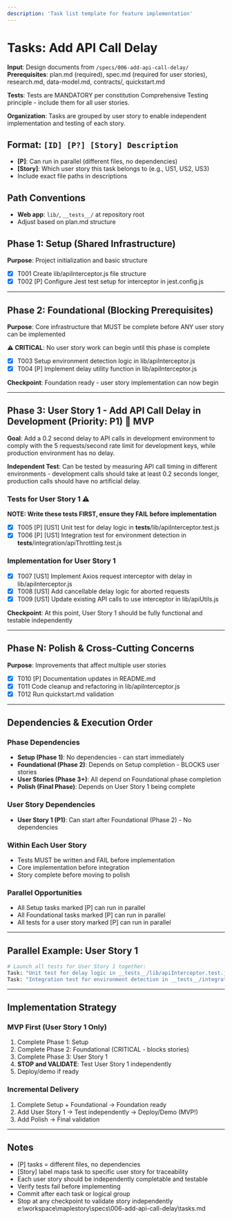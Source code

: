 ```yaml
---
description: 'Task list template for feature implementation'
---
```


# Tasks: Add API Call Delay

**Input**: Design documents from `/specs/006-add-api-call-delay/`
**Prerequisites**: plan.md (required), spec.md (required for user stories), research.md, data-model.md, contracts/, quickstart.md

**Tests**: Tests are MANDATORY per constitution Comprehensive Testing principle - include them for all user stories.

**Organization**: Tasks are grouped by user story to enable independent implementation and testing of each story.

## Format: `[ID] [P?] [Story] Description`

- **[P]**: Can run in parallel (different files, no dependencies)
- **[Story]**: Which user story this task belongs to (e.g., US1, US2, US3)
- Include exact file paths in descriptions

## Path Conventions

- **Web app**: `lib/`, `__tests__/` at repository root
- Adjust based on plan.md structure

## Phase 1: Setup (Shared Infrastructure)

**Purpose**: Project initialization and basic structure

- [x] T001 Create lib/apiInterceptor.js file structure
- [x] T002 [P] Configure Jest test setup for interceptor in jest.config.js

---

## Phase 2: Foundational (Blocking Prerequisites)

**Purpose**: Core infrastructure that MUST be complete before ANY user story can be implemented

**⚠️ CRITICAL**: No user story work can begin until this phase is complete

- [x] T003 Setup environment detection logic in lib/apiInterceptor.js
- [x] T004 [P] Implement delay utility function in lib/apiInterceptor.js

**Checkpoint**: Foundation ready - user story implementation can now begin

---

## Phase 3: User Story 1 - Add API Call Delay in Development (Priority: P1) 🎯 MVP

**Goal**: Add a 0.2 second delay to API calls in development environment to comply with the 5 requests/second rate limit for development keys, while production environment has no delay.

**Independent Test**: Can be tested by measuring API call timing in different environments - development calls should take at least 0.2 seconds longer, production calls should have no artificial delay.

### Tests for User Story 1 ⚠️

**NOTE: Write these tests FIRST, ensure they FAIL before implementation**

- [x] T005 [P] [US1] Unit test for delay logic in **tests**/lib/apiInterceptor.test.js
- [x] T006 [P] [US1] Integration test for environment detection in **tests**/integration/apiThrottling.test.js

### Implementation for User Story 1

- [x] T007 [US1] Implement Axios request interceptor with delay in lib/apiInterceptor.js
- [x] T008 [US1] Add cancellable delay logic for aborted requests
- [x] T009 [US1] Update existing API calls to use interceptor in lib/apiUtils.js

**Checkpoint**: At this point, User Story 1 should be fully functional and testable independently

---

## Phase N: Polish & Cross-Cutting Concerns

**Purpose**: Improvements that affect multiple user stories

- [x] T010 [P] Documentation updates in README.md
- [x] T011 Code cleanup and refactoring in lib/apiInterceptor.js
- [x] T012 Run quickstart.md validation

---

## Dependencies & Execution Order

### Phase Dependencies

- **Setup (Phase 1)**: No dependencies - can start immediately
- **Foundational (Phase 2)**: Depends on Setup completion - BLOCKS user stories
- **User Stories (Phase 3+)**: All depend on Foundational phase completion
- **Polish (Final Phase)**: Depends on User Story 1 being complete

### User Story Dependencies

- **User Story 1 (P1)**: Can start after Foundational (Phase 2) - No dependencies

### Within Each User Story

- Tests MUST be written and FAIL before implementation
- Core implementation before integration
- Story complete before moving to polish

### Parallel Opportunities

- All Setup tasks marked [P] can run in parallel
- All Foundational tasks marked [P] can run in parallel
- All tests for a user story marked [P] can run in parallel

---

## Parallel Example: User Story 1

```bash
# Launch all tests for User Story 1 together:
Task: "Unit test for delay logic in __tests__/lib/apiInterceptor.test.js"
Task: "Integration test for environment detection in __tests__/integration/apiThrottling.test.js"
```

---

## Implementation Strategy

### MVP First (User Story 1 Only)

1. Complete Phase 1: Setup
2. Complete Phase 2: Foundational (CRITICAL - blocks stories)
3. Complete Phase 3: User Story 1
4. **STOP and VALIDATE**: Test User Story 1 independently
5. Deploy/demo if ready

### Incremental Delivery

1. Complete Setup + Foundational → Foundation ready
2. Add User Story 1 → Test independently → Deploy/Demo (MVP!)
3. Add Polish → Final validation

---

## Notes

- [P] tasks = different files, no dependencies
- [Story] label maps task to specific user story for traceability
- Each user story should be independently completable and testable
- Verify tests fail before implementing
- Commit after each task or logical group
- Stop at any checkpoint to validate story independently</content>
  <parameter name="filePath">e:\workspace\maplestory\specs\006-add-api-call-delay\tasks.md
